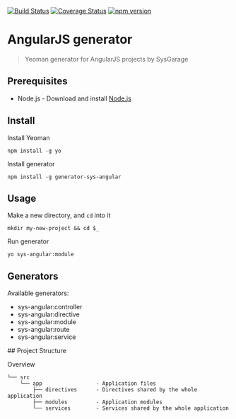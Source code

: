 [![Build Status](https://travis-ci.org/sysgarage/generator-sys-angular.svg?branch=master)](https://travis-ci.org/sysgarage/generator-sys-angular)
[![Coverage Status](https://img.shields.io/coveralls/sysgarage/generator-sys-angular/master.svg?style=flat)](https://coveralls.io/github/sysgarage/generator-sys-angular?branch=master)
[![npm version](https://badge.fury.io/js/generator-sys-angular.svg)](http://badge.fury.io/js/generator-sys-angular)

# AngularJS generator

> Yeoman generator for AngularJS projects by SysGarage

## Prerequisites

* Node.js - Download and install [Node.js](https://nodejs.org)

## Install

Install Yeoman

`npm install -g yo`

Install generator

`npm install -g generator-sys-angular`

## Usage

Make a new directory, and `cd` into it

`mkdir my-new-project && cd $_`

Run generator

`yo sys-angular:module`

## Generators

Available generators:

* sys-angular:controller
* sys-angular:directive
* sys-angular:module
* sys-angular:route
* sys-angular:service

## Project Structure

Overview
```
└── src
    └── app                 - Application files
        ├── directives      - Directives shared by the whole application
        ├── modules         - Application modules
        └── services        - Services shared by the whole application
```
